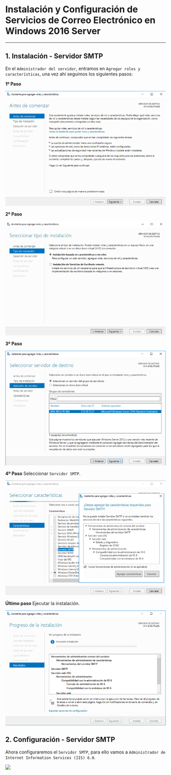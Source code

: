
# Instalación y Configuración de Servicios de Correo Electrónico en Windows 2016 Server

---

## 1. Instalación - Servidor SMTP

En el `Administrador del servidor`, entramos en `Agregar roles y características`, una vez ahí seguimos los siguientes pasos:

**1º Paso**

![](./images/1-inst-smtp.png)

**2º Paso**


![](./images/2-inst-smtp.png)

**3º Paso**

![](./images/3-inst-smtp.png)

**4º Paso**
Seleccionar `Servidor SMTP`.

![](./images/4-inst-smtp.png)

**Último paso**
Ejecutar la instalación.

![](./images/5-instalando.png)

## 2. Configuración - Servidor SMTP

Ahora configuraremos el `Servidor SMTP`, para ello vamos a `Administrador de Internet Information Services (IIS) 6.0`.



![](./images/.png)

##
